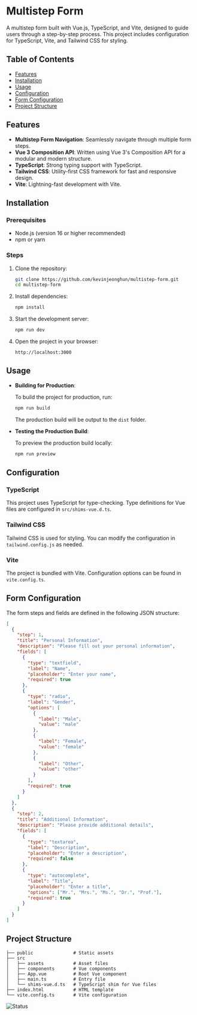 # Multistep Form

A multistep form built with Vue.js, TypeScript, and Vite, designed to guide users through a step-by-step process. This project includes configuration for TypeScript, Vite, and Tailwind CSS for styling.

## Table of Contents

- [Features](#features)
- [Installation](#installation)
- [Usage](#usage)
- [Configuration](#configuration)
- [Form Configuration](#form-configuration)
- [Project Structure](#project-structure)

## Features

- **Multistep Form Navigation**: Seamlessly navigate through multiple form steps.
- **Vue 3 Composition API**: Written using Vue 3's Composition API for a modular and modern structure.
- **TypeScript**: Strong typing support with TypeScript.
- **Tailwind CSS**: Utility-first CSS framework for fast and responsive design.
- **Vite**: Lightning-fast development with Vite.

## Installation

### Prerequisites

- Node.js (version 16 or higher recommended)
- npm or yarn

### Steps

1. Clone the repository:

   ```bash
   git clone https://github.com/kevinjeonghun/multistep-form.git
   cd multistep-form
   ```

2. Install dependencies:

   ```bash
   npm install
   ```

3. Start the development server:

   ```bash
   npm run dev
   ```

4. Open the project in your browser:

   ```
   http://localhost:3000
   ```

## Usage

- **Building for Production**:

  To build the project for production, run:

  ```bash
  npm run build
  ```

  The production build will be output to the `dist` folder.

- **Testing the Production Build**:

  To preview the production build locally:

  ```bash
  npm run preview
  ```

## Configuration

### TypeScript

This project uses TypeScript for type-checking. Type definitions for Vue files are configured in `src/shims-vue.d.ts`.

### Tailwind CSS

Tailwind CSS is used for styling. You can modify the configuration in `tailwind.config.js` as needed.

### Vite

The project is bundled with Vite. Configuration options can be found in `vite.config.ts`.

## Form Configuration

The form steps and fields are defined in the following JSON structure:

```json
[
  {
    "step": 1,
    "title": "Personal Information",
    "description": "Please fill out your personal information",
    "fields": [
      {
        "type": "textfield",
        "label": "Name",
        "placeholder": "Enter your name",
        "required": true
      },
      {
        "type": "radio",
        "label": "Gender",
        "options": [
          {
            "label": "Male",
            "value": "male"
          },
          {
            "label": "Female",
            "value": "female"
          },
          {
            "label": "Other",
            "value": "other"
          }
        ],
        "required": true
      }
    ]
  },
  {
    "step": 2,
    "title": "Additional Information",
    "description": "Please provide additional details",
    "fields": [
      {
        "type": "textarea",
        "label": "Description",
        "placeholder": "Enter a description",
        "required": false
      },
      {
        "type": "autocomplete",
        "label": "Title",
        "placeholder": "Enter a title",
        "options": ["Mr.", "Mrs.", "Ms.", "Dr.", "Prof."],
        "required": true
      }
    ]
  }
]
```

## Project Structure

```plaintext
├── public               # Static assets
├── src
│   ├── assets           # Asset files
│   ├── components       # Vue components
│   ├── App.vue          # Root Vue component
│   ├── main.ts          # Entry file
│   └── shims-vue.d.ts   # TypeScript shim for Vue files
├── index.html           # HTML template
└── vite.config.ts       # Vite configuration
```

![Status](https://img.shields.io/badge/Status-Rejected-blue)
